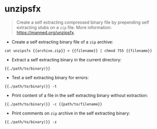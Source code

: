 # unzipsfx

> Create a self extracting compressed binary file by prepending self extracting stubs on a `zip` file.
> More information: <https://manned.org/unzipsfx>.

- Create a self extracting binary file of a `zip` archive:

`cat unzipsfx {{archive.zip}} > {{filename}} | chmod 755 {{filename}}`

- Extract a self extracting binary in the current directory:

`{{./path/to/binary)}}`

- Test a self extracting binary for errors:

`{{./path/to/binary)}} -t`

- Print content of a file in the self extracting binary without extraction:

`{{./path/to/binary)}} -c {{path/to/filename}}`

- Print comments on `zip` archive in the self extracting binary:

`{{./path/to/binary)}} -z`
